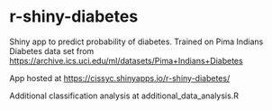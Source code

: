 # r-shiny-diabetes
Shiny app to predict probability of diabetes. Trained on Pima Indians Diabetes data set from https://archive.ics.uci.edu/ml/datasets/Pima+Indians+Diabetes 

App hosted at https://cissyc.shinyapps.io/r-shiny-diabetes/

Additional classification analysis at additional_data_analysis.R
